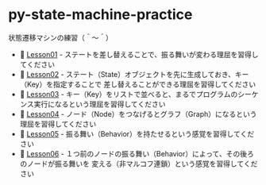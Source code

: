 # py-state-machine-practice

状態遷移マシンの練習（＾～＾）

* 📖 [Lesson01](./lesson01/README.md) - ステートを差し替えることで、振る舞いが変わる理屈を習得してください
* 📖 [Lesson02](./lesson02/README.md) - ステート（State）オブジェクトを先に生成しておき、キー（Key）を指定することで 差し替えることができる理屈を習得してください
* 📖 [Lesson03](./lesson03/README.md) - キー（Key）をリストで並べると、まるでプログラムのシーケンス実行になるという理屈を習得してください
* 📖 [Lesson04](./lesson04/README.md) - ノード（Node）をつなげるとグラフ（Graph）になるという理屈を習得してください
* 📖 [Lesson05](./lesson05/README.md) - 振る舞い（Behavior）を持たせるという感覚を習得してください
* 📖 [Lesson06](./lesson06/README.md) - １つ前のノードの振る舞い（Behavior）によって、その後ろのノードが振る舞いを 変える（非マルコフ連鎖）という感覚を習得してください
